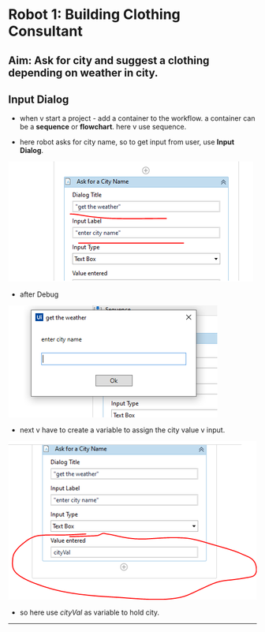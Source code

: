 # Robot 1: Building Clothing Consultant

## Aim: Ask for city and suggest a clothing depending on weather in city.

## Input Dialog

- when v start a project - add a container to the workflow. a container
  can be a **sequence** or **flowchart**. here v use sequence.

- here robot asks for city name, so to get input from user, use **Input Dialog**.

![Input Dialog](./screenshots/robot1/image1.PNG 'image')

- after Debug

![Result](./screenshots/robot1/image2.PNG 'image')

- next v have to create a variable to assign the city value v input.

![Variable](./screenshots/robot1/image3.PNG 'image')

- so here use _cityVal_ as variable to hold city.

---
